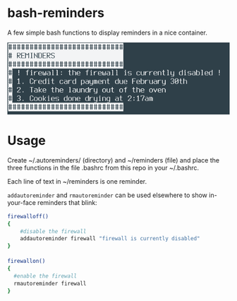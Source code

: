 # bash-reminders
A few simple bash functions to display reminders in a nice container.

![Example image](./example.gif )

# Usage
Create ~/.autoreminders/ (directory) and ~/reminders (file) and place
the three functions in the file .bashrc from this repo in your ~/.bashrc.

Each line of text in ~/reminders is one reminder.

`addautoreminder` and `rmautoreminder` can be used elsewhere to show
in-your-face reminders that blink:
```bash
firewalloff()
{
    #disable the firewall
    addautoreminder firewall "firewall is currently disabled"
}

firewallon()
{
  #enable the firewall
  rmautoreminder firewall
}

```
